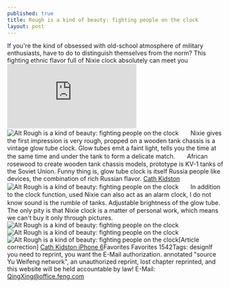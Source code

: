 ```yaml
---
published: true
title: Rough is a kind of beauty: fighting people on the clock
layout: post
---
```

If you\'re the kind of obsessed with old-school atmosphere of military enthusiasts, have to do to distinguish themselves from the norm? This fighting ethnic flavor full of Nixie clock absolutely can meet you![![Alt Cath Kidston](http://www.awacase.com/images/large/i6/cath_kidston_i6100_lrg.jpg)](http://www.mkfans.com/peony-cath-kidston-iphone-6-case-p-3953.html)![Alt Rough is a kind of beauty: fighting people on the clock](https://c1.staticflickr.com/9/8197/29262398832_cf2e015399_b.jpg)　　Nixie gives the first impression is very rough, propped on a wooden tank chassis is a vintage glow tube clock. Glow tubes emit a faint light, tells you the time at the same time and under the tank to form a delicate match.　　African rosewood to create wooden tank chassis models, prototype is KV-1 tanks of the Soviet Union. Funny thing is, glow tube clock is itself Russia people like devices, the combination of rich Russian flavor. [Cath Kidston](http://www.mkfans.com/peony-cath-kidston-iphone-6-case-p-3953.html)![Alt Rough is a kind of beauty: fighting people on the clock](https://c2.staticflickr.com/8/7776/29291818891_a1411f98f9_b.jpg)　　In addition to the clock function, used Nixie can also act as an alarm clock, I do not know sound is the rumble of tanks. Adjustable brightness of the glow tube.　　The only pity is that Nixie clock is a matter of personal work, which means we can\'t buy it only through pictures.![Alt Rough is a kind of beauty: fighting people on the clock](https://c1.staticflickr.com/9/8566/29291824741_d216a6cfba_b.jpg)![Alt Rough is a kind of beauty: fighting people on the clock](https://c1.staticflickr.com/9/8554/29370571145_35713e3623_b.jpg)![Alt Rough is a kind of beauty: fighting people on the clock](https://c1.staticflickr.com/9/8393/28749289113_b7755ebe6a_b.jpg)[Article correction] [Cath Kidston iPhone 6](https://www.vinted.co.uk/womens-accessories/other-jewellery/cath-kidston)Favorites Favorites 1542Tags: designIf you need to reprint, you want the E-Mail authorization. annotated \"source Yu Weifeng network\", an unauthorized reprint, lost chapter reprinted, and this website will be held accountable by law! E-Mail: QingXing@office.feng.com